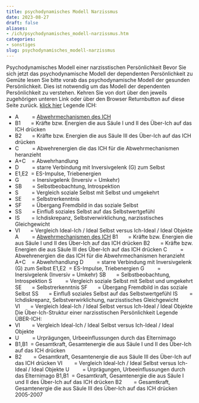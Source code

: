 ```yaml
---
title: psychodynamisches Modell Narzissmus
date: 2023-08-27
draft: false
aliases:
- /ich/psychodynamisches_modell-narzissmus.htm
categories:
- sonstiges
slug: psychodynamisches_modell-narzissmus
---
```

Psychodynamisches Modell
einer
narzisstischen Persönlichkeit
Bevor Sie
sich jetzt das psychodynamische Modell der dependenten Persönlichkeit zu
Gemüte lesen Sie bitte vorab das psychodynamische Modell der gesunden
Persönlichkeit. Dies ist notwendig um das Modell der dependenten
Persönlichkeit zu verstehen.
Kehren
Sie von dort über den jeweils zugehörigen unteren Link oder über den Browser
Returnbutton auf diese Seite zurück.
[klick
hier](https://borderliner.ch/ich/psychodynamisches_modell-normal.htm)
[](https://borderliner.ch)
Legende ICH:
- A         = [Abwehrmechanismen des ICH](https://borderliner.ch/ich/psychodynamisches_modell-normal.htm#ich-abwehr)
- B1       = Kräfte bzw.
    Energien die aus Säule I und II des Über-Ich auf das ICH drücken
- B2       = Kräfte bzw.
    Energien die aus Säule III des Über-Ich auf das ICH drücken
- C         = Abwehrenergien die das ICH für die Abwehrmechanismen heranzieht
- A+C    = Abwehrhandlung
- D         = starre
    Verbindung mit Inversivgelenk (G) zum Selbst
- E1,E2  = ES-Impulse, Triebenergien
- G         =
    Inersivgelenk (Inversiv = Umkehr)
- SB       = Selbstbeobachtung,
    Introspektion
- S         =
    Vergleich soziale Selbst mit Selbst und umgekehrt
- SE       = Selbstrerkenntnis
- SF       = Übergang Fremdbild
    in das soziale Selbst
- SS       = Einfluß soziales
    Selbst auf das Selbstwertgefühl
- IS        = Ichdiskrepanz,
    Selbstverwirklichung, narzisstisches Gleichgewicht
- VI       = Vergleich Ideal-Ich
    / Ideal Selbst versus Ich-Ideal / Ideal Objekte
A         = [Abwehrmechanismen des ICH](https://borderliner.ch/ich/psychodynamisches_modell-normal.htm#ich-abwehr)
B1       = Kräfte bzw.
    Energien die aus Säule I und II des Über-Ich auf das ICH drücken
B2       = Kräfte bzw.
    Energien die aus Säule III des Über-Ich auf das ICH drücken
C         = Abwehrenergien die das ICH für die Abwehrmechanismen heranzieht
A+C    = Abwehrhandlung
D         = starre
    Verbindung mit Inversivgelenk (G) zum Selbst
E1,E2  = ES-Impulse, Triebenergien
G         =
    Inersivgelenk (Inversiv = Umkehr)
SB       = Selbstbeobachtung,
    Introspektion
S         =
    Vergleich soziale Selbst mit Selbst und umgekehrt
SE       = Selbstrerkenntnis
SF       = Übergang Fremdbild
    in das soziale Selbst
SS       = Einfluß soziales
    Selbst auf das Selbstwertgefühl
IS        = Ichdiskrepanz,
    Selbstverwirklichung, narzisstisches Gleichgewicht
VI       = Vergleich Ideal-Ich
    / Ideal Selbst versus Ich-Ideal / Ideal Objekte
Die Über-Ich-Struktur einer narzisstischen
Persönlichkeit
[](https://borderliner.ch)
Legende ÜBER-ICH:
- VI        = Vergleich
    Ideal-Ich / Ideal Selbst versus Ich-Ideal / Ideal Objekte
- U         =
    Urprägungen, Urbeeinflussungen durch das Elternimago
- B1,B1  = Gesamtkraft, Gesamtenergie die aus Säule I
    und II des Über-Ich auf das ICH drücken
- B2        = Gesamtkraft,
    Gesamtenergie die aus Säule III des Über-Ich auf das ICH drücken
VI        = Vergleich
    Ideal-Ich / Ideal Selbst versus Ich-Ideal / Ideal Objekte
U         =
    Urprägungen, Urbeeinflussungen durch das Elternimago
B1,B1  = Gesamtkraft, Gesamtenergie die aus Säule I
    und II des Über-Ich auf das ICH drücken
B2        = Gesamtkraft,
    Gesamtenergie die aus Säule III des Über-Ich auf das ICH drücken
2005-2007
